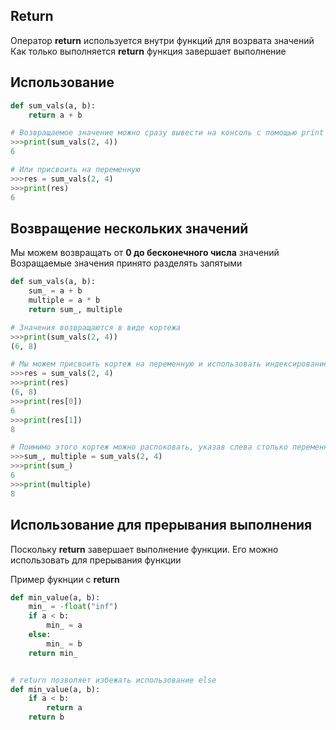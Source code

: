 ## Return


Оператор **return** используется внутри функций для возрвата значений
<br>
Как только выполняется **return** функция завершает выполнение


## Использование

```py
def sum_vals(a, b):
    return a + b

# Возвращаемое значение можно сразу вывести на консоль с помощью print
>>>print(sum_vals(2, 4))
6

# Или присвоить на переменную
>>>res = sum_vals(2, 4)
>>>print(res)
6

```

## Возвращение нескольких значений

Мы можем возвращать от **0 до бесконечного числа** значений
<br>
Возращаемые значения принято разделять запятыми

```py
def sum_vals(a, b):
    sum_ = a + b
    multiple = a * b
    return sum_, multiple

# Значения возвращаются в виде кортежа
>>>print(sum_vals(2, 4))
(6, 8)

# Мы можем присвоить кортеж на переменную и использовать индексирование, чтобы получить значение
>>>res = sum_vals(2, 4)
>>>print(res)
(6, 8)
>>>print(res[0])
6
>>>print(res[1])
8

# Поимимо этого кортеж можно распоковать, указав слева столько переменных сколько возвращаемых значений
>>>sum_, multiple = sum_vals(2, 4)
>>>print(sum_)
6
>>>print(multiple)
8
```
## Использование для прерывания выполнения 

Поскольку **return** завершает выполнение функции. Его можно использовать для прерывания функции

Пример фукнции с **return**

```py
def min_value(a, b):
    min_ = -float("inf")
    if a < b:
        min_ = a
    else:
        min_ = b
    return min_


# return позволяет избежать использование else
def min_value(a, b):
    if a < b:
        return a
    return b
```